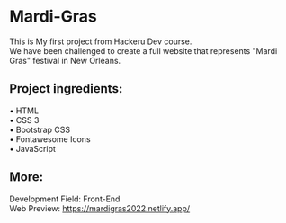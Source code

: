 # Mardi-Gras
This is My first project from Hackeru Dev course.  
We have been challenged to create a full website that represents "Mardi Gras" festival in New Orleans.

## Project ingredients:
• HTML  
• CSS 3  
• Bootstrap CSS  
• Fontawesome Icons  
• JavaScript  

## More:
Development Field: Front-End  
Web Preview: https://mardigras2022.netlify.app/
